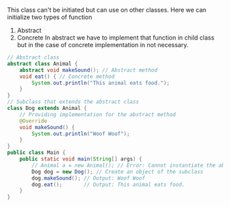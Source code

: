 
This class can't be initiated but can use on other classes.
Here we can initialize two types of function
1. Abstract
2. Concrete
In abstract we have to implement that function in child class but in the case of concrete implementation in not necessary.
```java
// Abstract class
abstract class Animal {
    abstract void makeSound(); // Abstract method
    void eat() { // Concrete method
        System.out.println("This animal eats food.");
    }
}
// Subclass that extends the abstract class
class Dog extends Animal {
    // Providing implementation for the abstract method
    @Override
    void makeSound() {
        System.out.println("Woof Woof");
    }
}
public class Main {
    public static void main(String[] args) {
        // Animal a = new Animal(); // Error: Cannot instantiate the abstract class
        Dog dog = new Dog(); // Create an object of the subclass
        dog.makeSound(); // Output: Woof Woof
        dog.eat();       // Output: This animal eats food.
    }
}
```